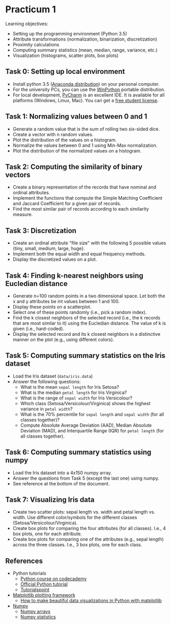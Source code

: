 Practicum 1
===========

Learning objectives:

  - Setting up the programming environment (Python 3.5)
  - Attribute transformations (normalization, binarization, discretization)
  - Proximity calculations
  - Computing summary statistics (mean, median, range, variance, etc.)
  - Visualization (histograms, scatter plots, box plots)


## Task 0: Setting up local environment

  - Install python 3.5 ([Anaconda distribution](https://www.continuum.io/downloads)) on your personal computer.
  - For the university PCs, you can use the [WinPython](http://winpython.github.io/) portable distribution.
  - For local development, [PyCharm](https://www.jetbrains.com/pycharm/) is an excellent IDE.  It is available for all platforms (Windows, Linux, Mac). You can get a [free student license](https://www.jetbrains.com/student/).


## Task 1: Normalizing values between 0 and 1

  - Generate a random value that is the sum of rolling two six-sided dice.
  - Create a vector with n random values.
  - Plot the distribution of the values on a histogram.
  - Normalize the values between 0 and 1 using Min-Max normalization.
  - Plot the distribution of the normalized values on a histogram.


## Task 2: Computing the similarity of binary vectors

  - Create a binary representation of the records that have nominal and ordinal attributes.
  - Implement the functions that compute the Simple Matching Coefficient and Jaccard Coefficient for a given pair of records.
  - Find the most similar pair of records according to each similarity measure.


## Task 3: Discretization

  - Create an ordinal attribute "file size" with the following 5 possible values {tiny, small, medium, large, huge}.
  - Implement both the equal width and equal frequency methods.
  - Display the discretized values on a plot.


## Task 4: Finding k-nearest neighbors using Eucledian distance

  - Generate n=100 random points in a two dimensional space. Let both the x and y attributes be int values between 1 and 100.
  - Display these points on a scatterplot.
  - Select one of these points randomly (i.e., pick a random index).
  - Find the k closest neighbors of the selected record (i.e., the k records that are most similar to it) using the Eucledian distance. The value of k is given (i.e., hard-coded).
  - Display the selected record and its k closest neighbors in a distinctive manner on the plot (e.g., using different colors).


## Task 5: Computing summary statistics on the Iris dataset

  - Load the Iris dataset (`data/iris.data`)
  - Answer the following questions:
    * What is the mean `sepal length` for Iris Setosa?
    * What is the median `petal length` for Iris Virginica?
    * What is the range of `sepal width` for Iris Versicolour?
    * Which class (Setosa/Versicolour/Virginica) shows the highest variance in `petal width`?
    * What is the 70% percentile for `sepal length` and `sepal width` (for all classes together)?
    * Compute Absolute Average Deviation (AAD), Median Absolute Deviation (MAD), and Interquartile Range (IQR) for `petal length` (for all classes together).


## Task 6: Computing summary statistics using numpy

  - Load the Iris dataset into a 4x150 numpy array.
  - Answer the questions from Task 5 (except the last one) using numpy.
  - See reference at the bottom of the document.


## Task 7: Visualizing Iris data

  - Create two scatter plots: sepal length vs. width and petal length vs. width. Use different color/symbols for the different classes (Setosa/Versicolour/Virginica).
  - Create box plots for comparing the four attributes (for all classes). I.e., 4 box plots, one for each attribute.
  - Create box plots for comparing one of the attributes (e.g., sepal length) across the three classes. I.e., 3 box plots, one for each class.


## References
  - Python tutorials
    * [Python course on codecademy](https://www.codecademy.com/tracks/python)
    * [Official Python tutorial](https://docs.python.org/2/tutorial/index.html)
    * [Tutorialspoint](http://www.tutorialspoint.com/python/index.htm)
  - [Matplotlib plotting framework](http://matplotlib.org/api/pyplot_api.html)
    * [How to make beautiful data visualizations in Python with matplotlib](http://www.randalolson.com/2014/06/28/how-to-make-beautiful-data-visualizations-in-python-with-matplotlib/)
  - [Numpy](http://www.python-course.eu/numpy.php)
    * [Numpy arrays](http://docs.scipy.org/doc/numpy/reference/generated/numpy.array.html#numpy.array)
    * [Numpy statistics](http://docs.scipy.org/doc/numpy/reference/routines.statistics.html)
